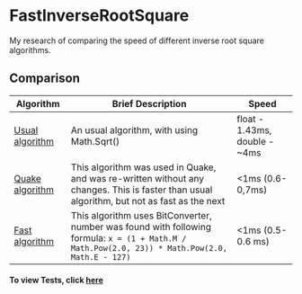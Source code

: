# FastInverseRootSquare
My research of comparing the speed of different inverse root square algorithms.
## Comparison
|Algorithm|Brief Description|Speed|
|---------|-----------------|-----|
|[Usual algorithm](FastInverseRootSquare/Program.cs)|An usual algorithm, with using Math.Sqrt()| float - 1.43ms, double - ~4ms|
|[Quake algorithm](FastInverseRootSquare/Program.cs)|This algorithm was used in Quake, and was re-written without any changes. This is faster than usual algorithm, but not as fast as the next| <1ms (0.6-0,7ms)|
|[Fast algorithm ](FastInverseRootSquare/Program.cs)|This algorithm uses BitConverter, number was found with following formula: ```x = (1 + Math.M / Math.Pow(2.0, 23)) * Math.Pow(2.0, Math.E - 127) ```| <1ms (0.5-0.6 ms)|
#### To view Tests, click [**here**](FastInverseRootSquare.Tests/UnitTest1.cs)
